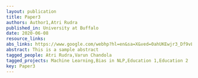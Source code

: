 ```yaml
---
layout: publication
title: Paper3
authors: Author1,Atri Rudra
published_in: University at Buffalo
date: 2020-06-08
resource_links: 
abs_links: https://www.google.com/webhp?hl=en&sa=X&ved=0ahUKEwjr3_Df9vLpAhVTCc0KHRlIAkgQPAgH,http://www.buffalo.edu/,https://github.com/
abstract: This is a sample abstract
tagged_people: Atri Rudra,Varun Chandola
tagged_projects: Machine Learning,Bias in NLP,Education 1,Education 2
key: Paper3
---
```

